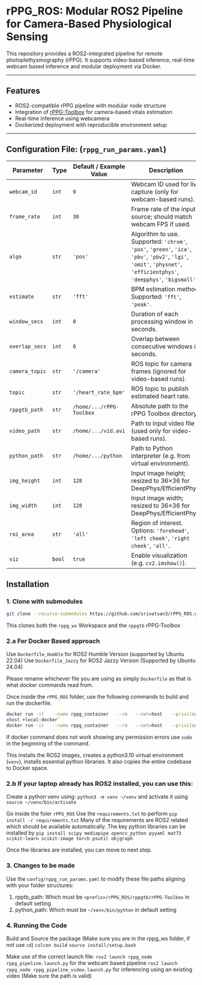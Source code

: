 # rPPG_ROS: Modular ROS2 Pipeline for Camera-Based Physiological Sensing

This repository provides a ROS2-integrated pipeline for remote photoplethysmography (rPPG). It supports video-based inference, real-time webcam based inference and modular deployment via Docker.

---

## Features

- ROS2-compatible rPPG pipeline with modular node structure
- Integration of [rPPG-Toolbox](https://github.com/ubicomplab/rPPG-Toolbox) for camera-based vitals estimation
- Real-time inference using webcamera
- Dockerized deployment with reproducible environment setup

---

## Configuration File: (`rppg_run_params.yaml`)

| Parameter       | Type     | Default / Example Value | Description |
|----------------|----------|--------------------------|-------------|
| `webcam_id`     | `int`    | `0`                      | Webcam ID used for live capture (only for webcam-based runs). |
| `frame_rate`    | `int`    | `30`                     | Frame rate of the input source; should match webcam FPS if used. |
| `algo`          | `str`    | `'pos'`        | Algorithm to use. Supported: `'chrom'`, `'pos'`, `'green'`, `'ica'`, `'pbv'`, `'pbv2'`, `'lgi'`, `'omit'`, `'physnet'`, `'efficientphys'`, `'deepphys'`, `'bigsmall'`. |
| `estimate`      | `str`    | `'fft'`                  | BPM estimation method. Supported: `'fft'`, `'peak'`. |
| `window_secs`   | `int`    | `8`                      | Duration of each processing window in seconds. |
| `overlap_secs`  | `int`    | `6`                      | Overlap between consecutive windows in seconds. |
| `camera_topic`  | `str`    | `'/camera'`              | ROS topic for camera frames (ignored for video-based runs). |
| `topic`         | `str`    | `'/heart_rate_bpm'`      | ROS topic to publish estimated heart rate. |
| `rppgtb_path`   | `str`    | `/home/.../rPPG-Toolbox` | Absolute path to the rPPG Toolbox directory. |
| `video_path`    | `str`    | `/home/.../vid.avi`      | Path to input video file (used only for video-based runs). |
| `python_path`   | `str`    | `/home/.../python`       | Path to Python interpreter (e.g. from virtual environment). |
| `img_height`    | `int`    | `128`                    | Input image height; resized to 36×36 for DeepPhys/EfficientPhys. |
| `img_width`     | `int`    | `128`                    | Input image width; resized to 36×36 for DeepPhys/EfficientPhys. |
| `roi_area`      | `str`    | `'all'`                  | Region of interest. Options: `'forehead'`, `'left cheek'`, `'right cheek'`, `'all'`. |
| `viz`           | `bool`   | `true`                   | Enable visualization (e.g. `cv2.imshow()`). |


## Installation

### 1. Clone with submodules
```bash
git clone --recurse-submodules https://github.com/srivatsan3/rPPG_ROS.git
```
This clones both the `rppg_ws` Workspace and the `rppgtb` rPPG-Toolbox

### 2.a For Docker Based approach
Use `Dockerfile_Humble` for ROS2 Humble Version (supported by Ubuntu 22.04)
Use `Dockerfile_Jazzy` for ROS2 Jazzy Version (Supported by Ubuntu 24.04)

Please rename whichever file you are using as simply `Dockerfile` as that is what docker commands read from.

Once inside the `rPPG_ROS` folder, use the following commands to build and run the dockerfile.

```bash
docker run -it   --name rppg_container   --rm   --net=host   --privileged   rppg_container`
xhost +local:docker`
docker run -it   --name rppg_container   --rm   --net=host   --privileged   -e DISPLAY=$DISPLAY   -v /tmp/.X11-unix:/tmp/.X11-unix   rppg_container`
```

If docker command does not work showing any permission errors use `sudo` in the beginning of the command.

This installs the ROS2 images, creates a python3.10 virtual environment (`venv`), installs essential python libraries.
It also copies the entire codebase to Docker space. 

### 2.b If your laptop already has ROS2 installed, you can use this:
Create a python venv using: 
`python3 -m venv ~/venv` and activate it using `source ~/venv/bin/activate`

Go inside the foler `rPPG_ROS`
Use the `requirements.txt` to perform `pip install -r requirements.txt`
Many of the requirements are ROS2 related which should be available automatically. 
The key python libraries can be installed by `pip install scipy mediapipe opencv_python pyyaml mat73 scikit-learn scikit-image torch psutil objgraph`

Once the libraries are installed, you can move to next step.

### 3. Changes to be made
Use the `config/rppg_run_params.yaml` to modify these file paths aligning with your folder structures:
1) rpptb_path: Which must be `<prefix>/rPPG_ROS/rppgtb/rPPG-Toolbox` in default setting
2) python_path: Which must be `~/venv/bin/python` in default setting

### 4. Running the Code
Build and Source the package (Make sure you are in the rppg_ws folder, if not use `cd`)
`colcon build`
`source install/setup.bash`

Make use of the correct launch file:
`ros2 launch rppg_node rppg_pipeline.launch.py` for the webcam based pipeline
`ros2 launch rppg_node rppg_pipeline_video.launch.py` for inferencing using an existing video (Make sure the path is valid)


